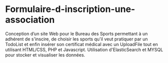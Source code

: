 # Formulaire-d-inscription-une-association
Conception d’un site Web pour le Bureau des Sports permettant à un adhérent de s'inscire, de choisir les sports qu'il veut pratiquer par un TodoList et enfin insérer son certificat médical avec un UploadFile tout en utilisant HTML/CSS, PHP et Javascript. Utilisation d'ElasticSearch et MYSQL pour stocker et visualiser les données.

